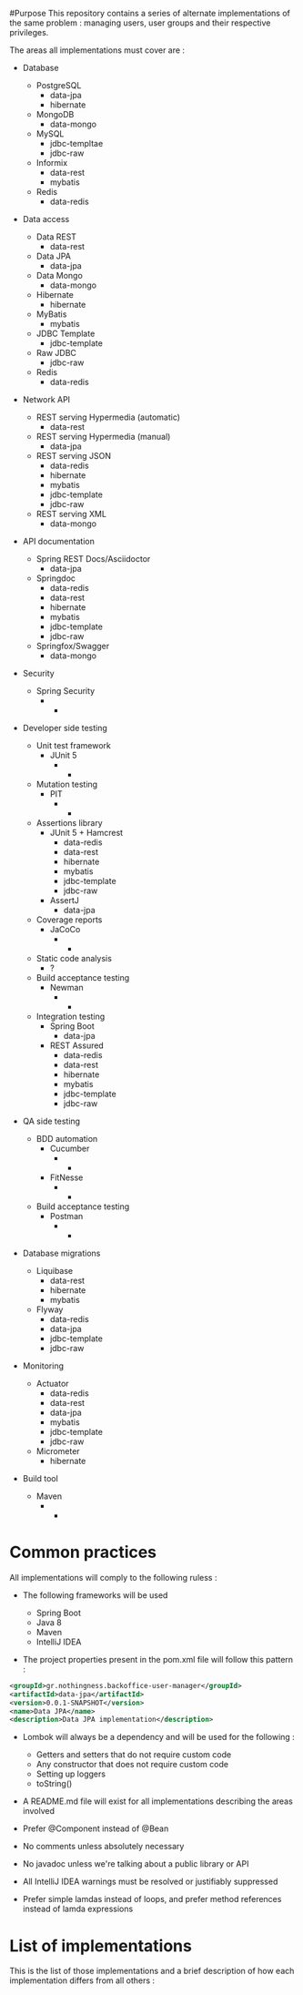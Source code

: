 #Purpose
This repository contains a series of alternate implementations of the same 
problem : managing users, user groups and their respective privileges.

The areas all implementations must cover are :

* Database
    - PostgreSQL
        - data-jpa
        - hibernate
    - MongoDB
        - data-mongo
    - MySQL
        - jdbc-templtae
        - jdbc-raw
    - Informix
        - data-rest
        - mybatis
    - Redis
        - data-redis

* Data access
    - Data REST
        - data-rest
    - Data JPA
        - data-jpa
    - Data Mongo
        - data-mongo
    - Hibernate
        - hibernate
    - MyBatis
        - mybatis
    - JDBC Template
        - jdbc-template
    - Raw JDBC
        - jdbc-raw
    - Redis
        - data-redis

* Network API
    - REST serving Hypermedia (automatic)
        - data-rest
    - REST serving Hypermedia (manual)
        - data-jpa
    - REST serving JSON
        - data-redis
        - hibernate
        - mybatis
        - jdbc-template
        - jdbc-raw
    - REST serving XML
        - data-mongo

* API documentation
    - Spring REST Docs/Asciidoctor
        - data-jpa
    - Springdoc
        - data-redis
        - data-rest
        - hibernate
        - mybatis
        - jdbc-template
        - jdbc-raw
    - Springfox/Swagger
        - data-mongo
* Security
    - Spring Security
        - *

* Developer side testing
    - Unit test framework
        - JUnit 5
            - *
    - Mutation testing
        - PIT
            - *
    - Assertions library
        - JUnit 5 + Hamcrest
            - data-redis
            - data-rest
            - hibernate
            - mybatis
            - jdbc-template
            - jdbc-raw
        - AssertJ
            - data-jpa
    - Coverage reports
        - JaCoCo
            - *
    - Static code analysis
        - ?
    - Build acceptance testing
        - Newman
            - *
    - Integration testing
        - Spring Boot
            - data-jpa
        - REST Assured
            - data-redis
            - data-rest
            - hibernate
            - mybatis
            - jdbc-template
            - jdbc-raw

* QA side testing
    - BDD automation
        - Cucumber
            - *
        - FitNesse
            - *
    - Build acceptance testing
        - Postman
            - *

* Database migrations
    - Liquibase
        - data-rest
        - hibernate
        - mybatis
    - Flyway
        - data-redis
        - data-jpa
        - jdbc-template
        - jdbc-raw

* Monitoring
    - Actuator
        - data-redis
        - data-rest
        - data-jpa
        - mybatis
        - jdbc-template
        - jdbc-raw
    - Micrometer
        - hibernate

* Build tool
    - Maven
        - *

# Common practices

All implementations will comply to the following ruless :

* The following frameworks will be used
    - Spring Boot
    - Java 8
    - Maven
    - IntelliJ IDEA

* The project properties present in the pom.xml file will follow this pattern :

```xml
<groupId>gr.nothingness.backoffice-user-manager</groupId>
<artifactId>data-jpa</artifactId>
<version>0.0.1-SNAPSHOT</version>
<name>Data JPA</name>
<description>Data JPA implementation</description>
```

* Lombok will always be a dependency and will be used for the following :
    - Getters and setters that do not require custom code
    - Any constructor that does not require custom code
    - Setting up loggers
    - toString()

* A README.md file will exist for all implementations describing the areas involved

* Prefer @Component instead of @Bean

* No comments unless absolutely necessary

* No javadoc unless we're talking about a public library or API

* All IntelliJ IDEA warnings must be resolved or justifiably suppressed

* Prefer simple lamdas instead of loops, and prefer method references instead of lamda expressions

# List of implementations

This is the list of those implementations and a brief description of how
each implementation differs from all others :
